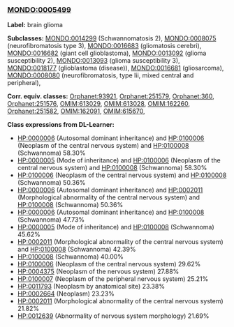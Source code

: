 
### [MONDO:0005499](http://purl.obolibrary.org/obo/MONDO_0005499)
**Label:** brain glioma

**Subclasses:** [MONDO:0014299](http://purl.obolibrary.org/obo/MONDO_0014299) (Schwannomatosis 2), [MONDO:0008075](http://purl.obolibrary.org/obo/MONDO_0008075) (neurofibromatosis type 3), [MONDO:0016683](http://purl.obolibrary.org/obo/MONDO_0016683) (gliomatosis cerebri), [MONDO:0016682](http://purl.obolibrary.org/obo/MONDO_0016682) (giant cell glioblastoma), [MONDO:0013092](http://purl.obolibrary.org/obo/MONDO_0013092) (glioma susceptibility 2), [MONDO:0013093](http://purl.obolibrary.org/obo/MONDO_0013093) (glioma susceptibility 3), [MONDO:0018177](http://purl.obolibrary.org/obo/MONDO_0018177) (glioblastoma (disease)), [MONDO:0016681](http://purl.obolibrary.org/obo/MONDO_0016681) (gliosarcoma), [MONDO:0008080](http://purl.obolibrary.org/obo/MONDO_0008080) (neurofibromatosis, type Iii, mixed central and peripheral), 

**Corr. equiv. classes:** [Orphanet:93921](http://www.orpha.net/ORDO/Orphanet_93921), [Orphanet:251579](http://www.orpha.net/ORDO/Orphanet_251579), [Orphanet:360](http://www.orpha.net/ORDO/Orphanet_360), [Orphanet:251576](http://www.orpha.net/ORDO/Orphanet_251576), [OMIM:613029](http://purl.obolibrary.org/obo/OMIM_613029), [OMIM:613028](http://purl.obolibrary.org/obo/OMIM_613028), [OMIM:162260](http://purl.obolibrary.org/obo/OMIM_162260), [Orphanet:251582](http://www.orpha.net/ORDO/Orphanet_251582), [OMIM:162091](http://purl.obolibrary.org/obo/OMIM_162091), [OMIM:615670](http://purl.obolibrary.org/obo/OMIM_615670), 

**Class expressions from DL-Learner:**

- [HP:0000006](http://purl.obolibrary.org/obo/HP_0000006) (Autosomal dominant inheritance) and [HP:0100006](http://purl.obolibrary.org/obo/HP_0100006) (Neoplasm of the central nervous system) and [HP:0100008](http://purl.obolibrary.org/obo/HP_0100008) (Schwannoma) 58.30%
- [HP:0000005](http://purl.obolibrary.org/obo/HP_0000005) (Mode of inheritance) and [HP:0100006](http://purl.obolibrary.org/obo/HP_0100006) (Neoplasm of the central nervous system) and [HP:0100008](http://purl.obolibrary.org/obo/HP_0100008) (Schwannoma) 58.30%
- [HP:0100006](http://purl.obolibrary.org/obo/HP_0100006) (Neoplasm of the central nervous system) and [HP:0100008](http://purl.obolibrary.org/obo/HP_0100008) (Schwannoma) 50.36%
- [HP:0000006](http://purl.obolibrary.org/obo/HP_0000006) (Autosomal dominant inheritance) and [HP:0002011](http://purl.obolibrary.org/obo/HP_0002011) (Morphological abnormality of the central nervous system) and [HP:0100008](http://purl.obolibrary.org/obo/HP_0100008) (Schwannoma) 50.36%
- [HP:0000006](http://purl.obolibrary.org/obo/HP_0000006) (Autosomal dominant inheritance) and [HP:0100008](http://purl.obolibrary.org/obo/HP_0100008) (Schwannoma) 47.73%
- [HP:0000005](http://purl.obolibrary.org/obo/HP_0000005) (Mode of inheritance) and [HP:0100008](http://purl.obolibrary.org/obo/HP_0100008) (Schwannoma) 45.62%
- [HP:0002011](http://purl.obolibrary.org/obo/HP_0002011) (Morphological abnormality of the central nervous system) and [HP:0100008](http://purl.obolibrary.org/obo/HP_0100008) (Schwannoma) 42.39%
- [HP:0100008](http://purl.obolibrary.org/obo/HP_0100008) (Schwannoma) 40.00%
- [HP:0100006](http://purl.obolibrary.org/obo/HP_0100006) (Neoplasm of the central nervous system) 29.62%
- [HP:0004375](http://purl.obolibrary.org/obo/HP_0004375) (Neoplasm of the nervous system) 27.88%
- [HP:0100007](http://purl.obolibrary.org/obo/HP_0100007) (Neoplasm of the peripheral nervous system) 25.21%
- [HP:0011793](http://purl.obolibrary.org/obo/HP_0011793) (Neoplasm by anatomical site) 23.38%
- [HP:0002664](http://purl.obolibrary.org/obo/HP_0002664) (Neoplasm) 23.23%
- [HP:0002011](http://purl.obolibrary.org/obo/HP_0002011) (Morphological abnormality of the central nervous system) 21.82%
- [HP:0012639](http://purl.obolibrary.org/obo/HP_0012639) (Abnormality of nervous system morphology) 21.69%


